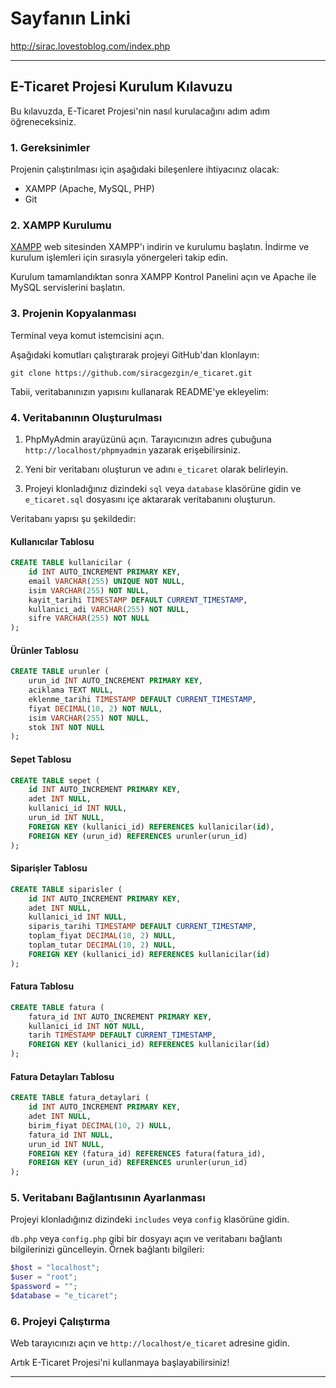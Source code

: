 # Sayfanın Linki
http://sirac.lovestoblog.com/index.php

---

## E-Ticaret Projesi Kurulum Kılavuzu

Bu kılavuzda, E-Ticaret Projesi'nin nasıl kurulacağını adım adım öğreneceksiniz.

### 1. Gereksinimler

Projenin çalıştırılması için aşağıdaki bileşenlere ihtiyacınız olacak:

- XAMPP (Apache, MySQL, PHP)
- Git

### 2. XAMPP Kurulumu

[XAMPP](https://www.apachefriends.org/index.html) web sitesinden XAMPP'ı indirin ve kurulumu başlatın. İndirme ve kurulum işlemleri için sırasıyla yönergeleri takip edin.

Kurulum tamamlandıktan sonra XAMPP Kontrol Panelini açın ve Apache ile MySQL servislerini başlatın.

### 3. Projenin Kopyalanması

Terminal veya komut istemcisini açın.

Aşağıdaki komutları çalıştırarak projeyi GitHub'dan klonlayın:

```
git clone https://github.com/siracgezgin/e_ticaret.git
```

Tabii, veritabanınızın yapısını kullanarak README'ye ekleyelim:

### 4. Veritabanının Oluşturulması

1. PhpMyAdmin arayüzünü açın. Tarayıcınızın adres çubuğuna `http://localhost/phpmyadmin` yazarak erişebilirsiniz.

2. Yeni bir veritabanı oluşturun ve adını `e_ticaret` olarak belirleyin.

3. Projeyi klonladığınız dizindeki `sql` veya `database` klasörüne gidin ve `e_ticaret.sql` dosyasını içe aktararak veritabanını oluşturun.

Veritabanı yapısı şu şekildedir:

#### Kullanıcılar Tablosu

```sql
CREATE TABLE kullanicilar (
    id INT AUTO_INCREMENT PRIMARY KEY,
    email VARCHAR(255) UNIQUE NOT NULL,
    isim VARCHAR(255) NOT NULL,
    kayit_tarihi TIMESTAMP DEFAULT CURRENT_TIMESTAMP,
    kullanici_adi VARCHAR(255) NOT NULL,
    sifre VARCHAR(255) NOT NULL
);
```

#### Ürünler Tablosu

```sql
CREATE TABLE urunler (
    urun_id INT AUTO_INCREMENT PRIMARY KEY,
    aciklama TEXT NULL,
    eklenme_tarihi TIMESTAMP DEFAULT CURRENT_TIMESTAMP,
    fiyat DECIMAL(10, 2) NOT NULL,
    isim VARCHAR(255) NOT NULL,
    stok INT NOT NULL
);
```

#### Sepet Tablosu

```sql
CREATE TABLE sepet (
    id INT AUTO_INCREMENT PRIMARY KEY,
    adet INT NULL,
    kullanici_id INT NULL,
    urun_id INT NULL,
    FOREIGN KEY (kullanici_id) REFERENCES kullanicilar(id),
    FOREIGN KEY (urun_id) REFERENCES urunler(urun_id)
);
```

#### Siparişler Tablosu

```sql
CREATE TABLE siparisler (
    id INT AUTO_INCREMENT PRIMARY KEY,
    adet INT NULL,
    kullanici_id INT NULL,
    siparis_tarihi TIMESTAMP DEFAULT CURRENT_TIMESTAMP,
    toplam_fiyat DECIMAL(10, 2) NULL,
    toplam_tutar DECIMAL(10, 2) NULL,
    FOREIGN KEY (kullanici_id) REFERENCES kullanicilar(id)
);
```

#### Fatura Tablosu

```sql
CREATE TABLE fatura (
    fatura_id INT AUTO_INCREMENT PRIMARY KEY,
    kullanici_id INT NOT NULL,
    tarih TIMESTAMP DEFAULT CURRENT_TIMESTAMP,
    FOREIGN KEY (kullanici_id) REFERENCES kullanicilar(id)
);
```

#### Fatura Detayları Tablosu

```sql
CREATE TABLE fatura_detaylari (
    id INT AUTO_INCREMENT PRIMARY KEY,
    adet INT NULL,
    birim_fiyat DECIMAL(10, 2) NULL,
    fatura_id INT NULL,
    urun_id INT NULL,
    FOREIGN KEY (fatura_id) REFERENCES fatura(fatura_id),
    FOREIGN KEY (urun_id) REFERENCES urunler(urun_id)
);
```

### 5. Veritabanı Bağlantısının Ayarlanması

Projeyi klonladığınız dizindeki `includes` veya `config` klasörüne gidin.

`db.php` veya `config.php` gibi bir dosyayı açın ve veritabanı bağlantı bilgilerinizi güncelleyin. Örnek bağlantı bilgileri:

```php
$host = "localhost";
$user = "root";
$password = "";
$database = "e_ticaret";
```

### 6. Projeyi Çalıştırma

Web tarayıcınızı açın ve `http://localhost/e_ticaret` adresine gidin.

Artık E-Ticaret Projesi'ni kullanmaya başlayabilirsiniz!

---

